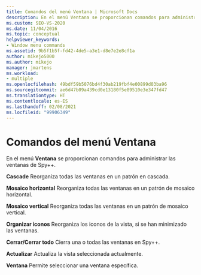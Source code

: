 ```yaml
---
title: Comandos del menú Ventana | Microsoft Docs
description: En el menú Ventana se proporcionan comandos para administrar las ventanas de Spy++. Vea una lista de los comandos con una descripción breve de cada uno.
ms.custom: SEO-VS-2020
ms.date: 11/04/2016
ms.topic: conceptual
helpviewer_keywords:
- Window menu commands
ms.assetid: 9b5f1b5f-fd42-4de5-a3e1-d8e7e2e8cf1a
author: mikejo5000
ms.author: mikejo
manager: jmartens
ms.workload:
- multiple
ms.openlocfilehash: 49bdf59b5076bd4f30ab219fbf4e00899d03ba96
ms.sourcegitcommit: ae6d47b09a439cd0e13180f5e89510e3e347fd47
ms.translationtype: HT
ms.contentlocale: es-ES
ms.lasthandoff: 02/08/2021
ms.locfileid: "99906349"
---
```

# <a name="window-menu-commands"></a>Comandos del menú Ventana
En el menú **Ventana** se proporcionan comandos para administrar las ventanas de Spy++.

 **Cascade** Reorganiza todas las ventanas en un patrón en cascada.

 **Mosaico horizontal** Reorganiza todas las ventanas en un patrón de mosaico horizontal.

 **Mosaico vertical** Reorganiza todas las ventanas en un patrón de mosaico vertical.

 **Organizar iconos** Reorganiza los iconos de la vista, si se han minimizado las ventanas.

 **Cerrar/Cerrar todo** Cierra una o todas las ventanas en Spy++.

 **Actualizar** Actualiza la vista seleccionada actualmente.

 **Ventana** Permite seleccionar una ventana específica.